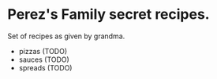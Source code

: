 # Perez's Family secret recipes.

Set of recipes as given by grandma.

- pizzas (TODO)
- sauces (TODO)
- spreads (TODO)
